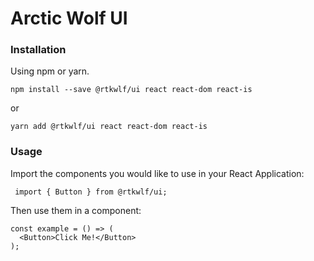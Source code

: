 Arctic Wolf UI
==============
 
### Installation

Using npm or yarn.
```
npm install --save @rtkwlf/ui react react-dom react-is
```
or
```
yarn add @rtkwlf/ui react react-dom react-is
```

### Usage

Import the components you would like to use in your React Application:

` import { Button } from @rtkwlf/ui;`

Then use them in a component:
```
const example = () => (
  <Button>Click Me!</Button>
);
```

